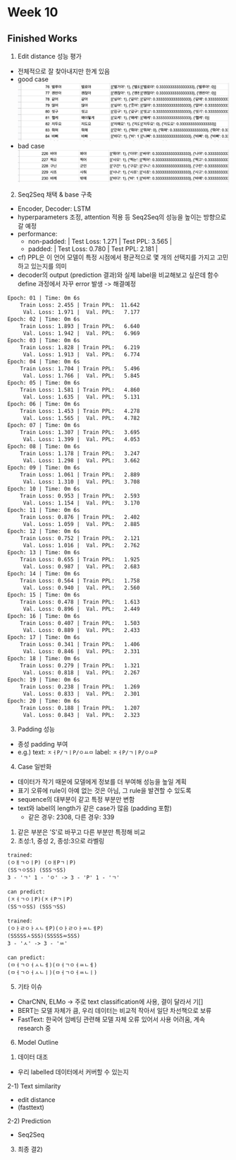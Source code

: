 # Week 10

## Finished Works
1. Edit distance 성능 평가
- 전체적으로 잘 찾아내지만 한계 있음
- good case
![ed_result_good](/assets/images/ed_result_good.png)
- bad case
![ed_result_bad](/assets/images/ed_result_bad.png)

2. Seq2Seq 채택 & base 구축
- Encoder, Decoder: LSTM
- hyperparameters 조정, attention 적용 등 Seq2Seq의 성능을 높이는 방향으로 갈 예정
- performance:
  - non-padded: | Test Loss: 1.271 | Test PPL: 3.565 |
  - padded: | Test Loss: 0.780 | Test PPL: 2.181 |
- cf) PPL은 이 언어 모델이 특정 시점에서 평균적으로 몇 개의 선택지를 가지고 고민하고 있는지를 의미
- decoder의 output (prediction 결과)와 실제 label을 비교해보고 싶은데 함수 define 과정에서 자꾸 error 발생 -> 해결예정

```
Epoch: 01 | Time: 0m 6s
	Train Loss: 2.455 | Train PPL:  11.642
	 Val. Loss: 1.971 |  Val. PPL:   7.177
Epoch: 02 | Time: 0m 6s
	Train Loss: 1.893 | Train PPL:   6.640
	 Val. Loss: 1.942 |  Val. PPL:   6.969
Epoch: 03 | Time: 0m 6s
	Train Loss: 1.828 | Train PPL:   6.219
	 Val. Loss: 1.913 |  Val. PPL:   6.774
Epoch: 04 | Time: 0m 6s
	Train Loss: 1.704 | Train PPL:   5.496
	 Val. Loss: 1.766 |  Val. PPL:   5.845
Epoch: 05 | Time: 0m 6s
	Train Loss: 1.581 | Train PPL:   4.860
	 Val. Loss: 1.635 |  Val. PPL:   5.131
Epoch: 06 | Time: 0m 6s
	Train Loss: 1.453 | Train PPL:   4.278
	 Val. Loss: 1.565 |  Val. PPL:   4.782
Epoch: 07 | Time: 0m 6s
	Train Loss: 1.307 | Train PPL:   3.695
	 Val. Loss: 1.399 |  Val. PPL:   4.053
Epoch: 08 | Time: 0m 6s
	Train Loss: 1.178 | Train PPL:   3.247
	 Val. Loss: 1.298 |  Val. PPL:   3.662
Epoch: 09 | Time: 0m 6s
	Train Loss: 1.061 | Train PPL:   2.889
	 Val. Loss: 1.310 |  Val. PPL:   3.708
Epoch: 10 | Time: 0m 6s
	Train Loss: 0.953 | Train PPL:   2.593
	 Val. Loss: 1.154 |  Val. PPL:   3.170
Epoch: 11 | Time: 0m 6s
	Train Loss: 0.876 | Train PPL:   2.402
	 Val. Loss: 1.059 |  Val. PPL:   2.885
Epoch: 12 | Time: 0m 6s
	Train Loss: 0.752 | Train PPL:   2.121
	 Val. Loss: 1.016 |  Val. PPL:   2.762
Epoch: 13 | Time: 0m 6s
	Train Loss: 0.655 | Train PPL:   1.925
	 Val. Loss: 0.987 |  Val. PPL:   2.683
Epoch: 14 | Time: 0m 6s
	Train Loss: 0.564 | Train PPL:   1.758
	 Val. Loss: 0.940 |  Val. PPL:   2.560
Epoch: 15 | Time: 0m 6s
	Train Loss: 0.478 | Train PPL:   1.613
	 Val. Loss: 0.896 |  Val. PPL:   2.449
Epoch: 16 | Time: 0m 6s
	Train Loss: 0.407 | Train PPL:   1.503
	 Val. Loss: 0.889 |  Val. PPL:   2.433
Epoch: 17 | Time: 0m 6s
	Train Loss: 0.341 | Train PPL:   1.406
	 Val. Loss: 0.846 |  Val. PPL:   2.331
Epoch: 18 | Time: 0m 6s
	Train Loss: 0.279 | Train PPL:   1.321
	 Val. Loss: 0.818 |  Val. PPL:   2.267
Epoch: 19 | Time: 0m 6s
	Train Loss: 0.238 | Train PPL:   1.269
	 Val. Loss: 0.833 |  Val. PPL:   2.301
Epoch: 20 | Time: 0m 6s
	Train Loss: 0.188 | Train PPL:   1.207
	 Val. Loss: 0.843 |  Val. PPL:   2.323
```

3. Padding 성능
- 종성 padding 부여
- e.g.) text: ``ㅈㅓP/ㄱㅣP/ㅇㅛㅁ``	label: ``ㅈㅓP/ㄱㅣP/ㅇㅛP``

4. Case 일반화
- 데이터가 작기 때문에 모델에게 정보를 더 부여해 성능을 높일 계획
- 표기 오류에 rule이 아예 없는 것은 아님, 그 rule을 발견할 수 있도록
- sequence의 대부분이 같고 특정 부분만 변함
- text와 label의 length가 같은 case가 많음 (padding 포함)
  - 같은 경우: 2308, 다른 경우: 339

1) 같은 부분은 'S'로 바꾸고 다른 부분만 특정해 비교
2) 초성:1, 중성 2, 종성:3으로 라벨링

```
trained:
(ㅇㅐㄱㅇㅣP) (ㅇㅐPㄱㅣP)
(SSㄱㅇSS) (SSSㄱSS)
3 - 'ㄱ' 1 - 'ㅇ' -> 3 - 'P' 1 - 'ㄱ'

can predict:
(ㅈㅓㄱㅇㅣP)(ㅈㅓPㄱㅣP)
(SSㄱㅇSS) (SSSㄱSS)

trained:
(ㅇㅏㄹㅇㅏㅅㄴㅔP)(ㅇㅏㄹㅇㅏㅆㄴㅔP)
(SSSSSㅅSSS)(SSSSSㅆSSS)
3 - 'ㅅ' -> 3 - 'ㅆ'

can predict:
(ㅁㅓㄱㅇㅓㅅㄴㅔ)(ㅁㅓㄱㅇㅓㅆㄴㅔ)
(ㅁㅓㄱㅇㅓㅅㄴㅣ)(ㅁㅓㄱㅇㅓㅆㄴㅣ)
```

5. 기타 이슈
- CharCNN, ELMo -> 주로 text classification에 사용, 결이 달라서 기[]
- BERT는 모델 자체가 큼, 우리 데이터는 비교적 작아서 일단 차선책으로 보류
- FastText: 한국어 임베딩 관련해 모델 자체 오류 있어서 사용 어려움, 계속 research 중

6. Model Outline

1) 데이터 대조
- 우리 labelled 데이터에서 커버할 수 있는지

2-1) Text similarity
- edit distance
- (fasttext)

2-2) Prediction
- Seq2Seq

3) 최종 결2)
